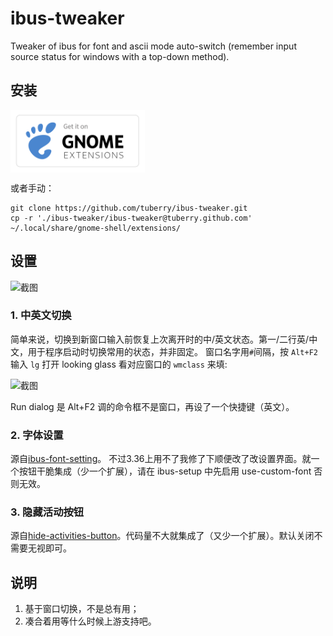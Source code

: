 # ibus-tweaker
Tweaker of ibus for font and ascii mode auto-switch (remember input source status for windows with a top-down method).

## 安装
[<img src="https://raw.githubusercontent.com/andyholmes/gnome-shell-extensions-badge/master/get-it-on-ego.svg?sanitize=true" alt="Get it on GNOME Extensions" height="100" align="middle">][EGO]

或者手动：
```shell
git clone https://github.com/tuberry/ibus-tweaker.git
cp -r './ibus-tweaker/ibus-tweaker@tuberry.github.com' ~/.local/share/gnome-shell/extensions/
```

## 设置
![截图](https://s1.ax1x.com/2020/04/02/Gtk7ef.png)
### 1. 中英文切换

简单来说，切换到新窗口输入前恢复上次离开时的中/英文状态。第一/二行英/中文，用于程序启动时切换常用的状态，并非固定。
窗口名字用`#`间隔，按 `Alt+F2` 输入 `lg` 打开 looking glass 看对应窗口的 `wmclass` 来填:

![截图](https://ae01.alicdn.com/kf/U5ff0e6a172e444b79040184ccf35377d1.jpg)

Run dialog 是 Alt+F2 调的命令框不是窗口，再设了一个快捷键（英文）。

### 2. 字体设置

源自[ibus-font-setting](https://extensions.gnome.org/extension/1121/ibus-font-setting/)。 不过3.36上用不了我修了下顺便改了改设置界面。就一个按钮干脆集成（少一个扩展），请在 ibus-setup 中先启用 use-custom-font 否则无效。
### 3. 隐藏活动按钮

源自[hide-activities-button](https://extensions.gnome.org/extension/1128/hide-activities-button/)。代码量不大就集成了（又少一个扩展）。默认关闭不需要无视即可。

## 说明
1. 基于窗口切换，不是总有用；
2. 凑合着用等什么时候上游支持吧。
 
[EGO]:https://extensions.gnome.org/extension/2820/ibus-tweaker/
